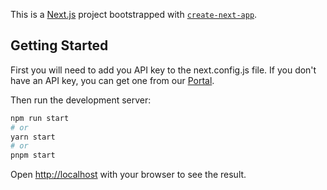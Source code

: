 This is a [Next.js](https://nextjs.org/) project bootstrapped with [`create-next-app`](https://github.com/vercel/next.js/tree/canary/packages/create-next-app).

## Getting Started

First you will need to add you API key to the next.config.js file. If you don't have an API key, you can get one from our [Portal](https://portal.speechmatics.com).

Then run the development server:

```bash
npm run start
# or
yarn start
# or
pnpm start
```

Open [http://localhost](http://localhost) with your browser to see the result.


